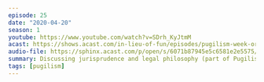 ```yaml
---
episode: 25
date: "2020-04-20"
season: 1
youtube: https://www.youtube.com/watch?v=SDrh_KyJtmM
acast: https://shows.acast.com/in-lieu-of-fun/episodes/pugilism-week-orin-kerr-v-scott-shapiro-april-20-2020
audio-file: https://sphinx.acast.com/p/open/s/6071b87945e5c6581e2e5575/e/61117d12faa97600116b754e/media.mp3
summary: Discussing jurisprudence and legal philosophy (part of Pugilism Week)
tags: [pugilism]
---
```

